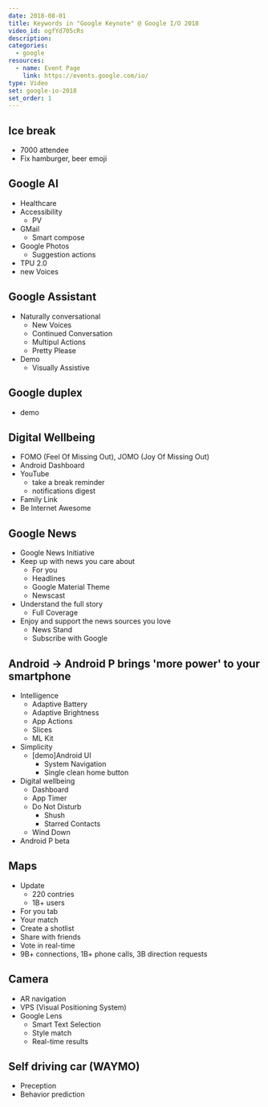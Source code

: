 ```yaml
---
date: 2018-08-01
title: Keywords in "Google Keynote" @ Google I/O 2018
video_id: ogfYd705cRs
description:
categories:
  - google
resources:
  - name: Event Page
    link: https://events.google.com/io/
type: Video
set: google-io-2018
set_order: 1
---
```


## Ice break
  - 7000 attendee
  - Fix hamburger, beer emoji 

## Google AI
  - Healthcare
  - Accessibility
    - PV
  - GMail
    - Smart compose
  - Google Photos
    - Suggestion actions
  - TPU 2.0
  - new Voices
## Google Assistant
  - Naturally conversational
    - New Voices
    - Continued Conversation
    - Multipul Actions
    - Pretty Please
  - Demo
    - Visually Assistive
## Google duplex
  - demo
## Digital Wellbeing
  - FOMO (Feel Of Missing Out), JOMO (Joy Of Missing Out)
  - Android Dashboard
  - YouTube
    - take a break reminder
    - notifications digest
  - Family Link
  - Be Internet Awesome
## Google News
  - Google News Initiative
  - Keep up with news you care about
    - For you
    - Headlines
    - Google Material Theme
    - Newscast
  - Understand the full story
    - Full Coverage
  - Enjoy and support the news sources you love
    - News Stand
    - Subscribe with Google
## Android → Android P brings 'more power' to your smartphone
  - Intelligence
    - Adaptive Battery
    - Adaptive Brightness
    - App Actions
    - Slices
    - ML Kit
  - Simplicity
    - [demo]Android UI
      - System Navigation
      - Single clean home button
  - Digital wellbeing
    - Dashboard
    - App Timer
    - Do Not Disturb
      - Shush
      - Starred Contacts
    - Wind Down
  - Android P beta
## Maps
  - Update
    - 220 contries
    - 1B+ users
  - For you tab
  - Your match
  - Create a shotlist
  - Share with friends
  - Vote in real-time
  - 9B+ connections, 1B+ phone calls, 3B direction requests
## Camera
  - AR navigation
  - VPS (Visual Positioning System)
  - Google Lens
    - Smart Text Selection
    - Style match
    - Real-time results
## Self driving car (WAYMO)
  - Preception
  - Behavior prediction
